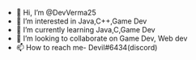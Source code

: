 - 👋 Hi, I’m @DevVerma25
- 👀 I’m interested in Java,C++,Game Dev
- 🌱 I’m currently learning Java,C,Game Dev
- 💞️ I’m looking to collaborate on Game Dev, Web dev
- 📫 How to reach me- Devil#6434(discord)

<!---
DevVerma25/DevVerma25 is a ✨ special ✨ repository because its `README.md` (this file) appears on your GitHub profile.
You can click the Preview link to take a look at your changes.
--->
